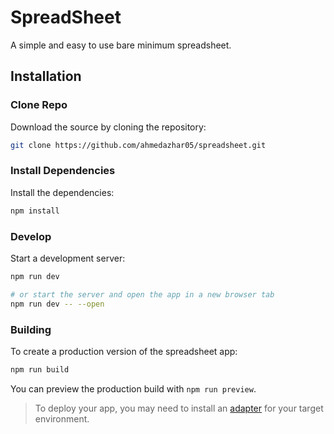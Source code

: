 # SpreadSheet
A simple and easy to use bare minimum spreadsheet.

## Installation

### Clone Repo

Download the source by cloning the repository:

```bash
git clone https://github.com/ahmedazhar05/spreadsheet.git
```

### Install Dependencies

Install the dependencies:

```bash
npm install
```

### Develop

Start a development server:

```bash
npm run dev

# or start the server and open the app in a new browser tab
npm run dev -- --open
```

### Building

To create a production version of the spreadsheet app:

```bash
npm run build
```

You can preview the production build with `npm run preview`.

> To deploy your app, you may need to install an [adapter](https://kit.svelte.dev/docs/adapters) for your target environment.